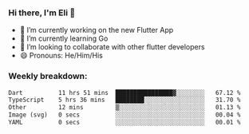 ### Hi there, I'm Eli 👋
- 🔭 I’m currently working on the new Flutter App
- 🌱 I’m currently learning Go
- 🦄 I’m looking to collaborate with other flutter developers
- 😄 Pronouns: He/Him/His

### Weekly breakdown:
<!--START_SECTION:waka-->

```txt
Dart          11 hrs 51 mins  ████████████████▓░░░░░░░░   67.12 %
TypeScript    5 hrs 36 mins   ████████░░░░░░░░░░░░░░░░░   31.70 %
Other         12 mins         ▒░░░░░░░░░░░░░░░░░░░░░░░░   01.13 %
Image (svg)   0 secs          ░░░░░░░░░░░░░░░░░░░░░░░░░   00.04 %
YAML          0 secs          ░░░░░░░░░░░░░░░░░░░░░░░░░   00.01 %
```

<!--END_SECTION:waka-->
